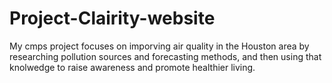 # Project-Clairity-website
My cmps project focuses on imporving air quality in the Houston area by researching pollution sources and forecasting methods, and then using that knolwedge to raise awareness and promote healthier living.
